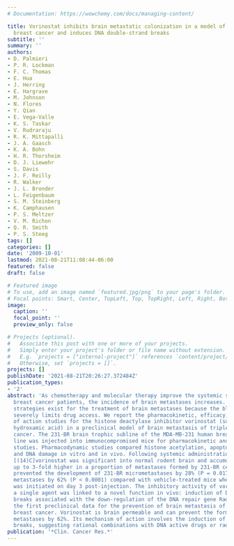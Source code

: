 ```yaml
---
# Documentation: https://wowchemy.com/docs/managing-content/

title: Vorinostat inhibits brain metastatic colonization in a model of triple-negative
  breast cancer and induces DNA double-strand breaks
subtitle: ''
summary: ''
authors:
- D. Palmieri
- P. R. Lockman
- F. C. Thomas
- E. Hua
- J. Herring
- E. Hargrave
- M. Johnson
- N. Flores
- Y. Qian
- E. Vega-Valle
- K. S. Taskar
- V. Rudraraju
- R. K. Mittapalli
- J. A. Gaasch
- K. A. Bohn
- H. R. Thorsheim
- D. J. Liewehr
- S. Davis
- J. F. Reilly
- R. Walker
- J. L. Bronder
- L. Feigenbaum
- S. M. Steinberg
- K. Camphausen
- P. S. Meltzer
- V. M. Richon
- Q. R. Smith
- P. S. Steeg
tags: []
categories: []
date: '2009-10-01'
lastmod: 2021-08-21T11:08:44-06:00
featured: false
draft: false

# Featured image
# To use, add an image named `featured.jpg/png` to your page's folder.
# Focal points: Smart, Center, TopLeft, Top, TopRight, Left, Right, BottomLeft, Bottom, BottomRight.
image:
  caption: ''
  focal_point: ''
  preview_only: false

# Projects (optional).
#   Associate this post with one or more of your projects.
#   Simply enter your project's folder or file name without extension.
#   E.g. `projects = ["internal-project"]` references `content/project/deep-learning/index.md`.
#   Otherwise, set `projects = []`.
projects: []
publishDate: '2021-08-21T20:26:27.372484Z'
publication_types:
- '2'
abstract: 'As chemotherapy and molecular therapy improve the systemic survival of
  breast cancer patients, the incidence of brain metastases increases. Few therapeutic
  strategies exist for the treatment of brain metastases because the blood-brain barrier
  severely limits drug access. We report the pharmacokinetic, efficacy, and mechanism
  of action studies for the histone deactylase inhibitor vorinostat (suberoylanilide
  hydroxamic acid) in a preclinical model of brain metastasis of triple-negative breast
  cancer. The 231-BR brain trophic subline of the MDA-MB-231 human breast cancer cell
  line was injected into immunocompromised mice for pharmacokinetic and metastasis
  studies. Pharmacodynamic studies compared histone acetylation, apoptosis, proliferation,
  and DNA damage in vitro and in vivo. Following systemic administration, uptake of
  [(14)C]vorinostat was significant into normal rodent brain and accumulation was
  up to 3-fold higher in a proportion of metastases formed by 231-BR cells. Vorinostat
  prevented the development of 231-BR micrometastases by 28% (P = 0.017) and large
  metastases by 62% (P < 0.0001) compared with vehicle-treated mice when treatment
  was initiated on day 3 post-injection. The inhibitory activity of vorinostat as
  a single agent was linked to a novel function in vivo: induction of DNA double-strand
  breaks associated with the down-regulation of the DNA repair gene Rad52. We report
  the first preclinical data for the prevention of brain metastasis of triple-negative
  breast cancer. Vorinostat is brain permeable and can prevent the formation of brain
  metastases by 62%. Its mechanism of action involves the induction of DNA double-strand
  breaks, suggesting rational combinations with DNA active drugs or radiation.'
publication: '*Clin. Cancer Res.*'
---
```

